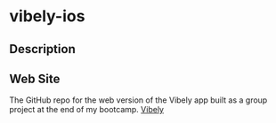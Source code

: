 # vibely-ios

## Description

## Web Site

The GitHub repo for the web version of the Vibely app built as a group project at the end of my bootcamp.
[Vibely](https://github.com/MattGaarder/vibely)
